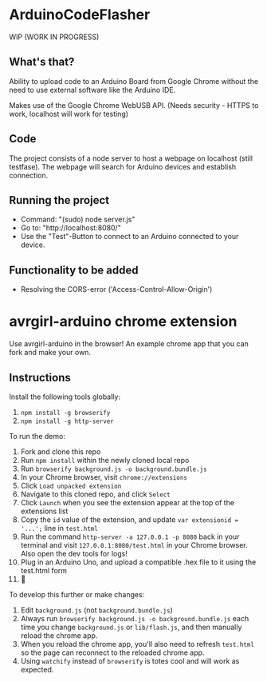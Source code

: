 # ArduinoCodeFlasher

WIP (WORK IN PROGRESS)

## What's that?

Ability to upload code to an Arduino Board from Google Chrome without the need to use external software like the Arduino IDE.

Makes use of the Google Chrome WebUSB API. (Needs security - HTTPS to work, localhost will work for testing)

## Code

The project consists of a node server to host a webpage on localhost (still testfase).
The webpage will search for Arduino devices and establish connection. 

## Running the project

 - Command: "(sudo) node server.js"
 - Go to: "http://localhost:8080/"
 - Use the "Test"-Button to connect to an Arduino connected to your device.


## Functionality to be added
 - Resolving the CORS-error ('Access-Control-Allow-Origin')


# avrgirl-arduino chrome extension

Use avrgirl-arduino in the browser! An example chrome app that you can fork and make your own. 

## Instructions

Install the following tools globally:

1. `npm install -g browserify`
2. `npm install -g http-server`

To run the demo:

1. Fork and clone this repo
2. Run `npm install` within the newly cloned local repo
3. Run `browserify background.js -o background.bundle.js`
4. In your Chrome browser, visit `chrome://extensions`
5. Click `Load unpacked extension`
6. Navigate to this cloned repo, and click `Select`
7. Click `Launch` when you see the extension appear at the top of the extensions list
8. Copy the `id` value of the extension, and update `var extensionid = '...';` line in `test.html`
9. Run the command `http-server -a 127.0.0.1 -p 8080` back in your terminal and visit `127.0.0.1:8080/test.html` in your Chrome browser. Also open the dev tools for logs!
10. Plug in an Arduino Uno, and upload a compatible .hex file to it using the test.html form
11. :tada:

To develop this further or make changes:

1. Edit `background.js` (not `background.bundle.js`)
2. Always run `browserify background.js -o background.bundle.js` each time you change `background.js` or `lib/flash.js`, and then manually reload the chrome app.
3. When you reload the chrome app, you'll also need to refresh `test.html` so the page can reconnect to the reloaded chrome app.
4. Using `watchify` instead of `browserify` is totes cool and will work as expected.
